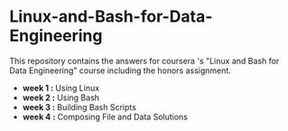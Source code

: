 # Linux-and-Bash-for-Data-Engineering
This repository contains the answers for coursera 's "Linux and Bash for Data Engineering" course including the honors assignment.

<ul>
  <li><b>week 1 :</b> Using Linux</li>
  <li><b>week 2 :</b> Using Bash</li>
  <li><b>week 3 :</b> Building Bash Scripts</li>
  <li><b>week 4 :</b> Composing File and Data Solutions</li>
</ul>
